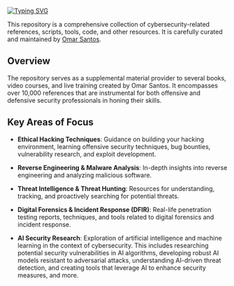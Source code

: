 [![Typing SVG](https://readme-typing-svg.herokuapp.com?font=Fira+Code&weight=600&size=31&duration=4500&pause=1000&color=164B63&multiline=true&width=453&height=100&lines=HackerRepo.org+;Cybersecurity+Resources)](https://git.io/typing-svg)

This repository is a comprehensive collection of cybersecurity-related references, scripts, tools, code, and other resources. It is carefully curated and maintained by [Omar Santos](https://omarsantos.io/).

## Overview
The repository serves as a supplemental material provider to several books, video courses, and live training created by Omar Santos. It encompasses over 10,000 references that are instrumental for both offensive and defensive security professionals in honing their skills.

## Key Areas of Focus

- **Ethical Hacking Techniques**: Guidance on building your hacking environment, learning offensive security techniques, bug bounties, vulnerability research, and exploit development.

- **Reverse Engineering & Malware Analysis**: In-depth insights into reverse engineering and analyzing malicious software.

- **Threat Intelligence & Threat Hunting**: Resources for understanding, tracking, and proactively searching for potential threats.

- **Digital Forensics & Incident Response (DFIR)**: Real-life penetration testing reports, techniques, and tools related to digital forensics and incident response.

- **AI Security Research**: Exploration of artificial intelligence and machine learning in the context of cybersecurity. This includes researching potential security vulnerabilities in AI algorithms, developing robust AI models resistant to adversarial attacks, understanding AI-driven threat detection, and creating tools that leverage AI to enhance security measures, and more.



